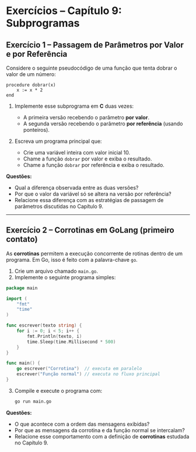 # Exercícios – Capítulo 9: Subprogramas

## Exercício 1 – Passagem de Parâmetros por Valor e por Referência
Considere o seguinte pseudocódigo de uma função que tenta dobrar o valor de um número:

```text
procedure dobrar(x)
    x := x * 2
end
```

1. Implemente esse subprograma em **C** duas vezes:
   - A primeira versão recebendo o parâmetro **por valor**.
   - A segunda versão recebendo o parâmetro **por referência** (usando ponteiros).

2. Escreva um programa principal que:
   - Crie uma variável inteira com valor inicial 10.
   - Chame a função `dobrar` por valor e exiba o resultado.
   - Chame a função `dobrar` por referência e exiba o resultado.

**Questões:**
- Qual a diferença observada entre as duas versões?
- Por que o valor da variável só se altera na versão por referência?
- Relacione essa diferença com as estratégias de passagem de parâmetros discutidas no Capítulo 9.

---

## Exercício 2 – Corrotinas em GoLang (primeiro contato)
As **corrotinas** permitem a execução concorrente de rotinas dentro de um programa. Em Go, isso é feito com a palavra-chave `go`.

1. Crie um arquivo chamado `main.go`.
2. Implemente o seguinte programa simples:

```go
package main

import (
    "fmt"
    "time"
)

func escrever(texto string) {
    for i := 0; i < 5; i++ {
        fmt.Println(texto, i)
        time.Sleep(time.Millisecond * 500)
    }
}

func main() {
    go escrever("Corrotina")  // executa em paralelo
    escrever("Função normal") // executa no fluxo principal
}
```

3. Compile e execute o programa com:
   ```bash
   go run main.go
   ```

**Questões:**
- O que acontece com a ordem das mensagens exibidas?
- Por que as mensagens da corrotina e da função normal se intercalam?
- Relacione esse comportamento com a definição de **corrotinas** estudada no Capítulo 9.
